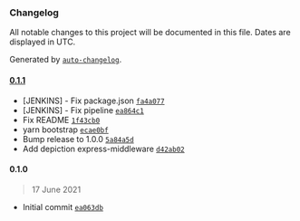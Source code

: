 ### Changelog

All notable changes to this project will be documented in this file. Dates are displayed in UTC.

Generated by [`auto-changelog`](https://github.com/CookPete/auto-changelog).

#### [0.1.1](https://github.com/eea/volto-depiction/compare/0.1.0...0.1.1)

- [JENKINS] - Fix package.json [`fa4a077`](https://github.com/eea/volto-depiction/commit/fa4a077cb25afcd5988c3120802fd4a633637a04)
- [JENKINS] - Fix pipeline [`ea864c1`](https://github.com/eea/volto-depiction/commit/ea864c12b49affd3b8696f5db03ea8e364d1e62f)
- Fix README [`1f43cb0`](https://github.com/eea/volto-depiction/commit/1f43cb0dfe8c693abf68ce5b981ed5af0d93d3db)
- yarn bootstrap [`ecae0bf`](https://github.com/eea/volto-depiction/commit/ecae0bf1b11b5d5c00d6600524ff38f5923aab35)
- Bump release to 1.0.0 [`5a84a5d`](https://github.com/eea/volto-depiction/commit/5a84a5d1d976e09b08633e504e2812843fd217b6)
- Add depiction express-middleware [`d42ab02`](https://github.com/eea/volto-depiction/commit/d42ab02cd045cc1a23da316b4c84cadc70a36b9d)

#### 0.1.0

> 17 June 2021

- Initial commit [`ea063db`](https://github.com/eea/volto-depiction/commit/ea063db5f2364388d87e44c8cc9e041921b44685)
